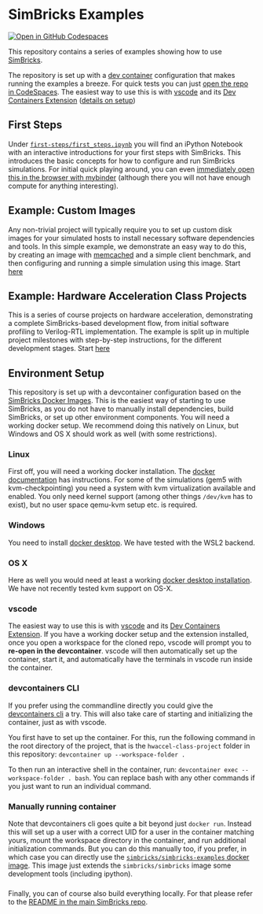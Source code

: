 # SimBricks Examples

[![Open in GitHub Codespaces](https://github.com/codespaces/badge.svg)](https://codespaces.new/simbricks/simbricks-examples/?quickstart=1)

This repository contains a series of examples showing how to use
[SimBricks](https://github.com/simbricks/simbricks).

The repository is set up with a [dev container](https://containers.dev/)
configuration that makes running the examples a breeze. For quick tests you
can just
[open the repo in CodeSpaces](https://codespaces.new/simbricks/simbricks-examples).
The easiest way to use this is with
[vscode](https://code.visualstudio.com/) and its
[Dev Containers Extension](vscode:extension/ms-vscode-remote.remote-containers)
([details on setup](#environment-setup))

## First Steps
Under [`first-steps/first_steps.ipynb`](first-steps/first_steps.ipynb) you will
find an iPython Notebook with an interactive introductions for your first steps
with SimBricks. This introduces the basic concepts for how to configure and run
SimBricks simulations. For initial quick playing around, you can even
[immediately open this in the browser with
mybinder](https://mybinder.org/v2/gh/simbricks/labs/main?urlpath=git-pull%3Frepo%3Dhttps%253A%252F%252Fgithub.com%252Fsimbricks%252Fsimbricks-examples%26urlpath%3Dlab%252Ftree%252Fsimbricks-examples%252Ffirst-steps%252Ffirst_steps.ipynb%26branch%3Dmain)
(although there you will not have enough compute for anything interesting).

## Example: Custom Images
Any non-trivial project will typically require you to set up custom disk images
for your simulated hosts to install necessary software dependencies and tools.
In this simple example, we demonstrate an easy way to do this, by creating an
image with [memcached](https://memcached.org/) and a simple client benchmark,
and then configuring and running a simple simulation using this image.
Start [here](custom-image/README.md)

## Example: Hardware Acceleration Class Projects

This is a series of course projects on hardware acceleration, demonstrating a
complete SimBricks-based development flow, from initial software profiling to
Verilog-RTL implementation. The example is split up in multiple project
milestones with step-by-step instructions, for the different development stages.
Start [here](hwaccel-class-project/README.md)


## Environment Setup
This repository is set up with a devcontainer configuration based on the
[SimBricks Docker Images](https://hub.docker.com/u/simbricks). This is the
easiest way of starting to use SimBricks, as you do not have to manually install
dependencies, build SimBricks, or set up other environment components.
You will need a working docker setup. We recommend doing this natively on Linux,
but Windows and OS X should work as well (with some restrictions).

### Linux
First off, you will need a working docker installation. The [docker
documentation](https://docs.docker.com/engine/install/) has instructions. For
some of the simulations (gem5 with kvm-checkpointing) you need a system with kvm
virtualization available and enabled. You only need kernel support (among other
things `/dev/kvm` has to exist), but no user space qemu-kvm setup etc. is
required.


### Windows
You need to install
[docker desktop](https://docs.docker.com/desktop/install/windows-install/).
We have tested with the WSL2 backend.

### OS X
Here as well you would need at least a working
[docker desktop installation](https://docs.docker.com/desktop/install/mac-install/).
We have not recently tested kvm support on OS-X.

### vscode
The easiest way to use this is with [vscode](https://code.visualstudio.com/) and
its
[Dev Containers Extension](vscode:extension/ms-vscode-remote.remote-containers).
If you have a working docker setup and the extension installed, once
you open a workspace for the cloned repo, vscode will prompt you to **re-open in
the devcontainer**. vscode will then automatically set up the container, start
it, and automatically have the terminals in vscode run inside the container.

### devcontainers CLI
If you prefer using the commandline directly you could give the
[devcontainers cli](https://github.com/devcontainers/cli) a try. This will also
take care of starting and initializing the container, just as with vscode.

You first have to set up the container. For this, run the following command in
the root directory of the project, that is the `hwaccel-class-project` folder
in this repository: `devcontainer up --workspace-folder .`

To then run an interactive shell in the container, run:
`devcontainer exec --workspace-folder . bash`. You can replace bash with any
other commands if you just want to run an individual command.

### Manually running container
Note that devcontainers cli goes quite a bit beyond just `docker run`. Instead
this will set up a user with a correct UID for a user in the container matching
yours, mount the workspace directory in the container, and run additional
initialization commands. But you can do this manually too, if you prefer, in
which case you can directly use the
[`simbricks/simbricks-examples` docker image](https://hub.docker.com/r/simbricks/simbricks-examples). This image just extends the `simbricks/simbricks` image
some development tools (including ipython).

###
Finally, you can of course also build everything locally. For that please refer
to the [README in the main SimBricks repo](https://github.com/simbricks/simbricks/blob/main/README.md).